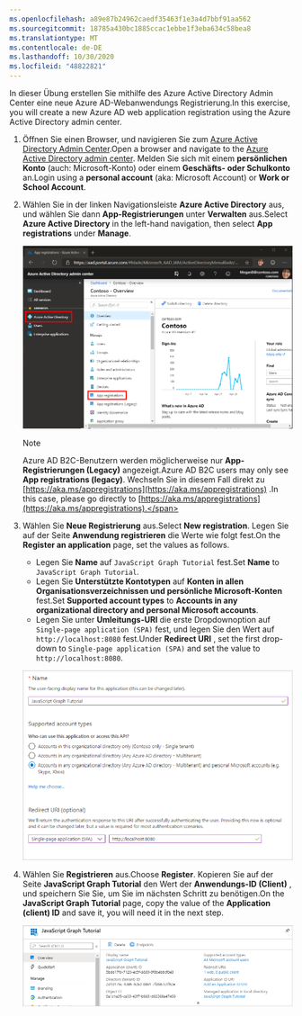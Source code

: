```yaml
---
ms.openlocfilehash: a89e87b24962caedf35463f1e3a4d7bbf91aa562
ms.sourcegitcommit: 18785a430bc1885ccac1ebbe1f3eba634c58bea8
ms.translationtype: MT
ms.contentlocale: de-DE
ms.lasthandoff: 10/30/2020
ms.locfileid: "48822821"
---
```

<!-- markdownlint-disable MD002 MD041 -->

<span data-ttu-id="396fb-101">In dieser Übung erstellen Sie mithilfe des Azure Active Directory Admin Center eine neue Azure AD-Webanwendungs Registrierung.</span><span class="sxs-lookup"><span data-stu-id="396fb-101">In this exercise, you will create a new Azure AD web application registration using the Azure Active Directory admin center.</span></span>

1. <span data-ttu-id="396fb-102">Öffnen Sie einen Browser, und navigieren Sie zum [Azure Active Directory Admin Center](https://aad.portal.azure.com).</span><span class="sxs-lookup"><span data-stu-id="396fb-102">Open a browser and navigate to the [Azure Active Directory admin center](https://aad.portal.azure.com).</span></span> <span data-ttu-id="396fb-103">Melden Sie sich mit einem **persönlichen Konto** (auch: Microsoft-Konto) oder einem **Geschäfts- oder Schulkonto** an.</span><span class="sxs-lookup"><span data-stu-id="396fb-103">Login using a **personal account** (aka: Microsoft Account) or **Work or School Account**.</span></span>

1. <span data-ttu-id="396fb-104">Wählen Sie in der linken Navigationsleiste **Azure Active Directory** aus, und wählen Sie dann **App-Registrierungen** unter **Verwalten** aus.</span><span class="sxs-lookup"><span data-stu-id="396fb-104">Select **Azure Active Directory** in the left-hand navigation, then select **App registrations** under **Manage**.</span></span>

    ![<span data-ttu-id="396fb-105">Screenshot der APP-Registrierungen</span><span class="sxs-lookup"><span data-stu-id="396fb-105">A screenshot of the App registrations</span></span> ](./images/aad-portal-app-registrations.png)

    > [!NOTE]
    > <span data-ttu-id="396fb-106">Azure AD B2C-Benutzern werden möglicherweise nur **App-Registrierungen (Legacy)** angezeigt.</span><span class="sxs-lookup"><span data-stu-id="396fb-106">Azure AD B2C users may only see **App registrations (legacy)**.</span></span> <span data-ttu-id="396fb-107">Wechseln Sie in diesem Fall direkt zu [https://aka.ms/appregistrations](https://aka.ms/appregistrations) .</span><span class="sxs-lookup"><span data-stu-id="396fb-107">In this case, please go directly to [https://aka.ms/appregistrations](https://aka.ms/appregistrations).</span></span>

1. <span data-ttu-id="396fb-108">Wählen Sie **Neue Registrierung** aus.</span><span class="sxs-lookup"><span data-stu-id="396fb-108">Select **New registration**.</span></span> <span data-ttu-id="396fb-109">Legen Sie auf der Seite **Anwendung registrieren** die Werte wie folgt fest.</span><span class="sxs-lookup"><span data-stu-id="396fb-109">On the **Register an application** page, set the values as follows.</span></span>

    - <span data-ttu-id="396fb-110">Legen Sie **Name** auf `JavaScript Graph Tutorial` fest.</span><span class="sxs-lookup"><span data-stu-id="396fb-110">Set **Name** to `JavaScript Graph Tutorial`.</span></span>
    - <span data-ttu-id="396fb-111">Legen Sie **Unterstützte Kontotypen** auf **Konten in allen Organisationsverzeichnissen und persönliche Microsoft-Konten** fest.</span><span class="sxs-lookup"><span data-stu-id="396fb-111">Set **Supported account types** to **Accounts in any organizational directory and personal Microsoft accounts**.</span></span>
    - <span data-ttu-id="396fb-112">Legen Sie unter **Umleitungs-URI** die erste Dropdownoption auf `Single-page application (SPA)` fest, und legen Sie den Wert auf `http://localhost:8080` fest.</span><span class="sxs-lookup"><span data-stu-id="396fb-112">Under **Redirect URI** , set the first drop-down to `Single-page application (SPA)` and set the value to `http://localhost:8080`.</span></span>

    ![Screenshot der Seite "Anwendung registrieren"](./images/aad-register-an-app.png)

1. <span data-ttu-id="396fb-114">Wählen Sie **Registrieren** aus.</span><span class="sxs-lookup"><span data-stu-id="396fb-114">Choose **Register**.</span></span> <span data-ttu-id="396fb-115">Kopieren Sie auf der Seite **JavaScript Graph Tutorial** den Wert der **Anwendungs-ID (Client)** , und speichern Sie Sie, um Sie im nächsten Schritt zu benötigen.</span><span class="sxs-lookup"><span data-stu-id="396fb-115">On the **JavaScript Graph Tutorial** page, copy the value of the **Application (client) ID** and save it, you will need it in the next step.</span></span>

    ![Screenshot der Anwendungs-ID der neuen App-Registrierung](./images/aad-application-id.png)

